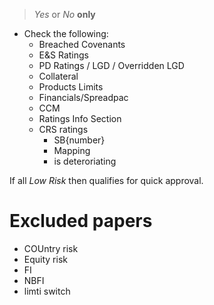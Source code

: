 

> *Yes* or *No* **only**

- Check the following:
	- Breached Covenants
	- E&S Ratings
	- PD Ratings / LGD / Overridden LGD
	- Collateral
	- Products Limits
	- Financials/Spreadpac
	- CCM
	- Ratings Info Section
	- CRS ratings
		- SB{number}
		- Mapping
		- is deteroriating

 If all *Low Risk* then qualifies for quick approval.


# Excluded papers
- COUntry risk
- Equity risk
- FI
- NBFI
- limti switch